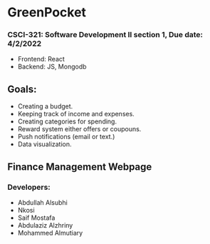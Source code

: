 # GreenPocket
### CSCI-321: Software Development II section 1, Due date: 4/2/2022

* Frontend: React
* Backend: JS, Mongodb


## Goals:
* Creating a budget.
* Keeping track of income and expenses.
* Creating categories for spending.
* Reward system either offers or coupouns.
* Push notifications (email or text.)
* Data visualization.

## Finance Management Webpage


### Developers:
* Abdullah Alsubhi
*  Nkosi
* Saif Mostafa
* Abdulaziz Alzhriny
* Mohammed Almutiary